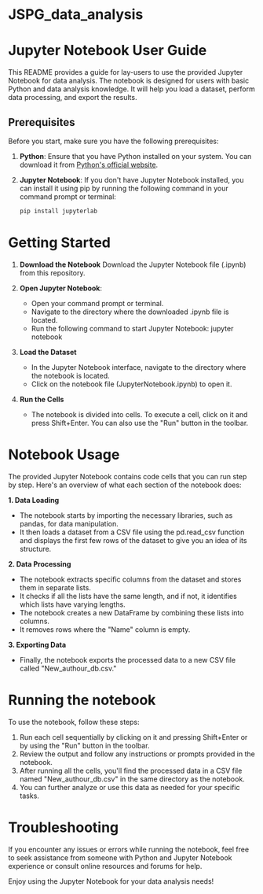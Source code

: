 # JSPG_data_analysis

# Jupyter Notebook User Guide

This README provides a guide for lay-users to use the provided Jupyter Notebook for data analysis. The notebook is designed for users with basic Python and data analysis knowledge. It will help you load a dataset, perform data processing, and export the results.

## Prerequisites

Before you start, make sure you have the following prerequisites:

1. **Python**: Ensure that you have Python installed on your system. You can download it from [Python's official website](https://www.python.org/downloads/).

2. **Jupyter Notebook**: If you don't have Jupyter Notebook installed, you can install it using pip by running the following command in your command prompt or terminal:

   ```bash
   pip install jupyterlab

# Getting Started

1. **Download the Notebook** Download the Jupyter Notebook file (.ipynb) from this repository.
2. **Open Jupyter Notebook**:
   - Open your command prompt or terminal.
   - Navigate to the directory where the downloaded .ipynb file is located.
   - Run the following command to start Jupyter Notebook:
jupyter notebook

3. **Load the Dataset**
   - In the Jupyter Notebook interface, navigate to the directory where the notebook is located.
   - Click on the notebook file (JupyterNotebook.ipynb) to open it.
4. **Run the Cells**
   - The notebook is divided into cells. To execute a cell, click on it and press Shift+Enter. You can also use the "Run" button in the toolbar.

# Notebook Usage
The provided Jupyter Notebook contains code cells that you can run step by step. Here's an overview of what each section of the notebook does:

**1. Data Loading**
- The notebook starts by importing the necessary libraries, such as pandas, for data manipulation.
- It then loads a dataset from a CSV file using the pd.read_csv function and displays the first few rows of the dataset to give you an idea of its structure.

**2. Data Processing**
- The notebook extracts specific columns from the dataset and stores them in separate lists.
- It checks if all the lists have the same length, and if not, it identifies which lists have varying lengths.
- The notebook creates a new DataFrame by combining these lists into columns.
- It removes rows where the "Name" column is empty.

**3. Exporting Data**
- Finally, the notebook exports the processed data to a new CSV file called "New_authour_db.csv."

# Running the notebook
To use the notebook, follow these steps:

1. Run each cell sequentially by clicking on it and pressing Shift+Enter or by using the "Run" button in the toolbar.
2. Review the output and follow any instructions or prompts provided in the notebook.
3. After running all the cells, you'll find the processed data in a CSV file named "New_authour_db.csv" in the same directory as the notebook.
4. You can further analyze or use this data as needed for your specific tasks.

# Troubleshooting
If you encounter any issues or errors while running the notebook, feel free to seek assistance from someone with Python and Jupyter Notebook experience or consult online resources and forums for help.

Enjoy using the Jupyter Notebook for your data analysis needs!

